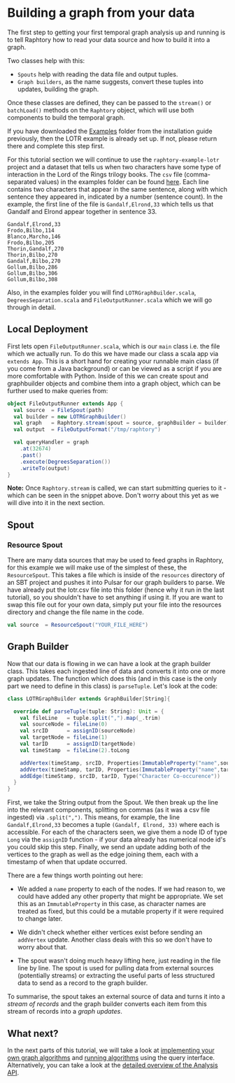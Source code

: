 # Building a graph from your data

The first step to getting your first temporal graph analysis up and running is to tell Raphtory how to read your data source and how to build it into a graph. 

Two classes help with this:

- `Spouts` help with reading the data file and output tuples.
- `Graph builders`, as the name suggests, convert these tuples into updates, building the graph.

Once these classes are defined, they can be passed to the `stream()` or `batchLoad()` methods on the `Raphtory` object, which will use both components to build the temporal graph.  

If you have downloaded the [Examples](https://github.com/Raphtory/Examples.git) folder from the installation guide previously, then the LOTR example is already set up. If not, please return there and complete this step first.  

For this tutorial section we will continue to use the `raphtory-example-lotr` project and a dataset that tells us when two characters have some type of interaction in the Lord of the Rings trilogy books. The `csv` file (comma-separated values) in the examples folder can be found [here](https://github.com/Raphtory/Examples/blob/0.5.0/raphtory-example-lotr/resources/lotr.csv). Each line contains two characters that appear in the same sentence, along with which sentence they appeared in, indicated by a number (sentence count). In the example, the first line of the file is `Gandalf,Elrond,33` which tells us that Gandalf and Elrond appear together in sentence 33.  

```
Gandalf,Elrond,33
Frodo,Bilbo,114
Blanco,Marcho,146
Frodo,Bilbo,205
Thorin,Gandalf,270
Thorin,Bilbo,270
Gandalf,Bilbo,270
Gollum,Bilbo,286
Gollum,Bilbo,306
Gollum,Bilbo,308
```

Also, in the examples folder you will find `LOTRGraphBuilder.scala`, `DegreesSeparation.scala` and `FileOutputRunner.scala` which we will go through in detail. 

## Local Deployment
First lets open `FileOutputRunner.scala`, which is our `main` class i.e. the file which we actually run.
To do this we have made our class a scala app via `extends App`.
This is a short hand for creating your runnable main class (if you come from a Java background)
or can be viewed as a script if you are more comfortable with Python.
Inside of this we can create spout and graphbuilder objects and combine them into a graph object,
which can be further used to make queries from:

````scala
object FileOutputRunner extends App {
  val source  = FileSpout(path)
  val builder = new LOTRGraphBuilder()
  val graph   = Raphtory.stream(spout = source, graphBuilder = builder)
  val output  = FileOutputFormat("/tmp/raphtory")

  val queryHandler = graph
    .at(32674)
    .past()
    .execute(DegreesSeparation())
    .writeTo(output)
}
````

**Note:** Once `Raphtory.stream` is called,
we can start submitting queries to it - which can be seen in the snippet above.
Don't worry about this yet as we will dive into it in the next section.

## Spout

### Resource Spout
There are many data sources that may be used to feed graphs in Raphtory, for this example we will make use of the simplest of these, the `ResourceSpout`. This takes a file which is inside of the `resources` directory of an SBT project and pushes it into Pulsar for our graph builders to parse. We have already put the lotr.csv file into this folder (hence why it run in the last tutorial), so you shouldn't have to set anything if using it. If you are want to swap this file out for your own data, simply put your file into the resources directory and change the file name in the code.

```scala 
val source  = ResourceSpout("YOUR_FILE_HERE")
```

## Graph Builder

Now that our data is flowing in we can have a look at the graph builder class. This takes each ingested line of data and converts it into one or more graph updates. The function which does this (and in this case is the only part we need to define in this class) is `parseTuple`. Let's look at the code:

```scala
class LOTRGraphBuilder extends GraphBuilder[String]{

  override def parseTuple(tuple: String): Unit = {
    val fileLine   = tuple.split(",").map(_.trim)
    val sourceNode = fileLine(0)
    val srcID      = assignID(sourceNode)
    val targetNode = fileLine(1)
    val tarID      = assignID(targetNode)
    val timeStamp  = fileLine(2).toLong

    addVertex(timeStamp, srcID, Properties(ImmutableProperty("name",sourceNode)), Type("Character"))
    addVertex(timeStamp, tarID, Properties(ImmutableProperty("name",targetNode)), Type("Character"))
    addEdge(timeStamp, srcID, tarID, Type("Character Co-occurence"))
  }
}
```

First, we take the String output from the Spout. We then break up the line into the relevant components, splitting on commas (as it was a csv file ingested) via `.split(",")`. This means, for example, the line `Gandalf,Elrond,33` becomes a tuple `(Gandalf, Elrond, 33)` where each is accessible. For each of the characters seen, we give them a node ID of type `Long` via the `assignID` function - if your data already has numerical node id's you could skip this step. Finally, we send an update adding both of the vertices to the graph as well as the edge joining them, each with a timestamp of when that update occurred.

There are a few things worth pointing out here:

* We added a `name` property to each of the nodes. If we had reason to, we could have added any other property that might be appropriate. We set this as an `ImmutableProperty` in this case, as character names are treated as fixed, but this could be a mutable property if it were required to change later.

* We didn't check whether either vertices exist before sending an `addVertex` update. Another class deals with this so we don't have to worry about that.

* The spout wasn't doing much heavy lifting here, just reading in the file line by line. The spout is used for pulling data from external sources (potentially streams) or extracting the useful parts of less structured data to send as a record to the graph builder.

To summarise, the spout takes an external source of data and turns it into a _stream of records_ and the graph builder converts each item from this stream of records into a _graph updates_.

## What next?

In the next parts of this tutorial, we will take a look at [implementing your own graph algorithms](../Analysis/LOTR_six_degrees.md) 
and [running algorithms](../Analysis/queries.md) using the query interface. Alternatively, you can take a look at the 
[detailed overview of the Analysis API](../Analysis/analysis-explained.md).



